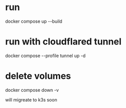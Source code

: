 # run
docker compose up --build

# run with cloudflared tunnel
docker compose --profile tunnel up -d

# delete volumes
docker compose down -v

will migreate to k3s soon